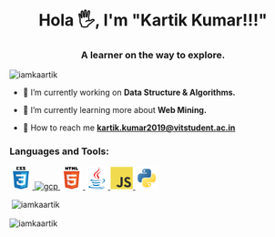 <h1 align="center">Hola 🖐, I'm "Kartik Kumar!!!"</h1>
<h3 align="center">A learner on the way to explore.</h3>

<p align="left"> <img src="https://komarev.com/ghpvc/?username=iamkaartik&label=Profile%20views&color=0e75b6&style=flat" alt="iamkaartik" /> </p>

- 🔭 I’m currently working on **Data Structure & Algorithms.**

- 🌱 I’m currently learning more about **Web Mining.**

- 📩 How to reach me **kartik.kumar2019@vitstudent.ac.in**


<h3 align="left">Languages and Tools:</h3>
<p align="left"> <a href="https://www.w3schools.com/css/" target="_blank"> <img src="https://raw.githubusercontent.com/devicons/devicon/master/icons/css3/css3-original-wordmark.svg" alt="css3" width="40" height="40"/> </a> <a href="https://cloud.google.com" target="_blank"> <img src="https://www.vectorlogo.zone/logos/google_cloud/google_cloud-icon.svg" alt="gcp" width="40" height="40"/> </a> <a href="https://www.w3.org/html/" target="_blank"> <img src="https://raw.githubusercontent.com/devicons/devicon/master/icons/html5/html5-original-wordmark.svg" alt="html5" width="40" height="40"/> </a> <a href="https://www.java.com" target="_blank"> <img src="https://raw.githubusercontent.com/devicons/devicon/master/icons/java/java-original.svg" alt="java" width="40" height="40"/> </a> <a href="https://developer.mozilla.org/en-US/docs/Web/JavaScript" target="_blank"> <img src="https://raw.githubusercontent.com/devicons/devicon/master/icons/javascript/javascript-original.svg" alt="javascript" width="40" height="40"/> </a> <a href="https://www.python.org" target="_blank"> <img src="https://raw.githubusercontent.com/devicons/devicon/master/icons/python/python-original.svg" alt="python" width="40" height="40"/> </a> </p>

<p>&nbsp;<img align="center" src="https://github-readme-stats.vercel.app/api?username=iamkaartik&show_icons=true&locale=en" alt="iamkaartik" /></p>

<p><img align="center" src="https://github-readme-streak-stats.herokuapp.com/?user=iamkaartik&" alt="iamkaartik" /></p>
